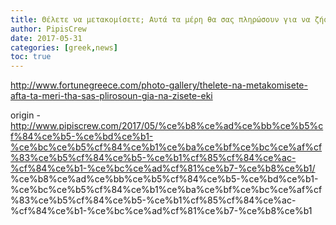 ```yaml
---
title: Θέλετε να μετακομίσετε; Αυτά τα μέρη θα σας πληρώσουν για να ζήσετε εκεί
author: PipisCrew
date: 2017-05-31
categories: [greek,news]
toc: true
---
```


http://www.fortunegreece.com/photo-gallery/thelete-na-metakomisete-afta-ta-meri-tha-sas-plirosoun-gia-na-zisete-eki

origin - http://www.pipiscrew.com/2017/05/%ce%b8%ce%ad%ce%bb%ce%b5%cf%84%ce%b5-%ce%bd%ce%b1-%ce%bc%ce%b5%cf%84%ce%b1%ce%ba%ce%bf%ce%bc%ce%af%cf%83%ce%b5%cf%84%ce%b5-%ce%b1%cf%85%cf%84%ce%ac-%cf%84%ce%b1-%ce%bc%ce%ad%cf%81%ce%b7-%ce%b8%ce%b1/ %ce%b8%ce%ad%ce%bb%ce%b5%cf%84%ce%b5-%ce%bd%ce%b1-%ce%bc%ce%b5%cf%84%ce%b1%ce%ba%ce%bf%ce%bc%ce%af%cf%83%ce%b5%cf%84%ce%b5-%ce%b1%cf%85%cf%84%ce%ac-%cf%84%ce%b1-%ce%bc%ce%ad%cf%81%ce%b7-%ce%b8%ce%b1